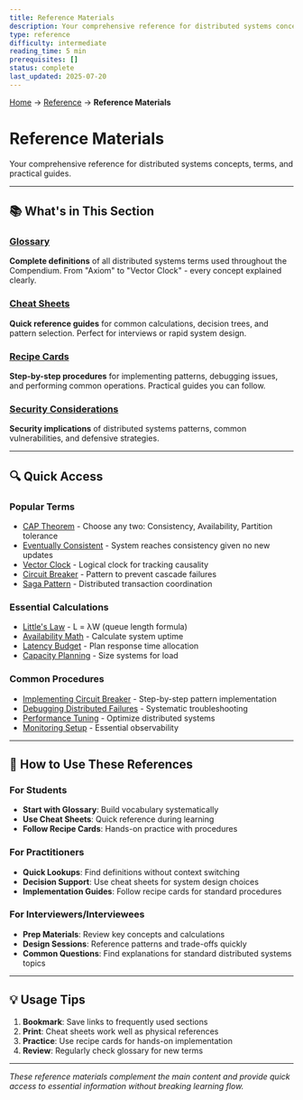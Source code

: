 ```yaml
---
title: Reference Materials
description: Your comprehensive reference for distributed systems concepts, terms, and practical guides.
type: reference
difficulty: intermediate
reading_time: 5 min
prerequisites: []
status: complete
last_updated: 2025-07-20
---
```


<!-- Navigation -->
[Home](/) → [Reference](/reference/) → **Reference Materials**


# Reference Materials

Your comprehensive reference for distributed systems concepts, terms, and practical guides.

---

## 📚 What's in This Section

### [Glossary](glossary.md)
**Complete definitions** of all distributed systems terms used throughout the Compendium. From "Axiom" to "Vector Clock" - every concept explained clearly.

### [Cheat Sheets](cheat-sheets.md)
**Quick reference guides** for common calculations, decision trees, and pattern selection. Perfect for interviews or rapid system design.

### [Recipe Cards](recipe-cards.md)
**Step-by-step procedures** for implementing patterns, debugging issues, and performing common operations. Practical guides you can follow.

### [Security Considerations](security.md)
**Security implications** of distributed systems patterns, common vulnerabilities, and defensive strategies.

---

## 🔍 Quick Access

### Popular Terms
- [CAP Theorem](glossary.md#cap-theorem) - Choose any two: Consistency, Availability, Partition tolerance
- [Eventually Consistent](glossary.md#eventually-consistent) - System reaches consistency given no new updates
- [Vector Clock](glossary.md#vector-clock) - Logical clock for tracking causality
- [Circuit Breaker](glossary.md#circuit-breaker) - Pattern to prevent cascade failures
- [Saga Pattern](glossary.md#saga-pattern) - Distributed transaction coordination

### Essential Calculations
- [Little's Law](cheat-sheets.md#littles-law) - L = λW (queue length formula)
- [Availability Math](cheat-sheets.md#availability-math) - Calculate system uptime
- [Latency Budget](cheat-sheets.md#latency-budget-planning) - Plan response time allocation
- [Capacity Planning](cheat-sheets.md#capacity-planning-formulas) - Size systems for load

### Common Procedures
- [Implementing Circuit Breaker](recipe-cards.md#recipe-implementing-circuit-breaker) - Step-by-step pattern implementation
- [Debugging Distributed Failures](recipe-cards.md#recipe-debugging-distributed-system-failures) - Systematic troubleshooting
- [Performance Tuning](recipe-cards.md#recipe-performance-investigation) - Optimize distributed systems
- [Monitoring Setup](recipe-cards.md#recipe-essential-observability-stack) - Essential observability

---

## 📖 How to Use These References

### For Students
- **Start with Glossary**: Build vocabulary systematically
- **Use Cheat Sheets**: Quick reference during learning
- **Follow Recipe Cards**: Hands-on practice with procedures

### For Practitioners
- **Quick Lookups**: Find definitions without context switching
- **Decision Support**: Use cheat sheets for system design choices
- **Implementation Guides**: Follow recipe cards for standard procedures

### For Interviewers/Interviewees
- **Prep Materials**: Review key concepts and calculations
- **Design Sessions**: Reference patterns and trade-offs quickly
- **Common Questions**: Find explanations for standard distributed systems topics

---

## 💡 Usage Tips

1. **Bookmark**: Save links to frequently used sections
2. **Print**: Cheat sheets work well as physical references
3. **Practice**: Use recipe cards for hands-on implementation
4. **Review**: Regularly check glossary for new terms

---

*These reference materials complement the main content and provide quick access to essential information without breaking learning flow.*
